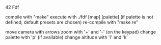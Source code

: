 42 Fdf

compile with "make"
execute with ./fdf [map] [palette]
(if palette is not defined, default presets are chosen)
re-compile with "make re"

move camera with arrows
zoom with '+' and '-' (on the keypad)
change palette with 'p' (if available)
change altitude with 'i' and 'k'
